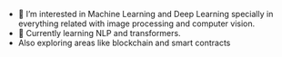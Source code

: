 - 👀 I’m interested in Machine Learning and Deep Learning specially in everything related with image processing and computer vision.
- 🌱 Currently learning NLP and transformers. 
- Also exploring areas like blockchain and smart contracts

<!---
rbernalc/rbernalc is a ✨ special ✨ repository because its `README.md` (this file) appears on your GitHub profile.
You can click the Preview link to take a look at your changes.
--->
